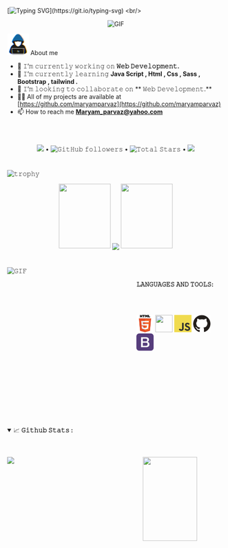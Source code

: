 [![Typing SVG](https://readme-typing-svg.herokuapp.com?font=Architects+Daughter&color=7AF79A&size=30&lines=Hey!+It's+Maryam!;I'm+a+FrontEnd+Developer...)](https://git.io/typing-svg)
<br/>

<p align="center">
<img alt="GIF" src="https://github.com/arsentieva/arsentieva/blob/main/code.gif?raw=true" height="280" />
 <p/>
<picture><img src = "https://github.com/0xAbdulKhalid/0xAbdulKhalid/raw/main/assets/mdImages/about_me.gif" width = 50px></picture> About me


<br>

- 🔭 𝙸’𝚖 𝚌𝚞𝚛𝚛𝚎𝚗𝚝𝚕𝚢 𝚠𝚘𝚛𝚔𝚒𝚗𝚐 𝚘𝚗 **𝚆𝚎𝚋 𝙳𝚎𝚟𝚎𝚕𝚘𝚙𝚖𝚎𝚗𝚝.**
- 🌱 𝙸’𝚖 𝚌𝚞𝚛𝚛𝚎𝚗𝚝𝚕𝚢 𝚕𝚎𝚊𝚛𝚗𝚒𝚗𝚐 **Java Script , Html , Css , Sass , Bootstrap , tailwind .**
- 👯 𝙸’𝚖 𝚕𝚘𝚘𝚔𝚒𝚗𝚐 𝚝𝚘 𝚌𝚘𝚕𝚕𝚊𝚋𝚘𝚛𝚊𝚝𝚎 𝚘𝚗 ** 𝚆𝚎𝚋 𝙳𝚎𝚟𝚎𝚕𝚘𝚙𝚖𝚎𝚗𝚝.**
- 👨‍💻 All of my projects are available at [https://github.com/maryamparvaz](https://github.com/maryamparvaz)
- 📫 How to reach me **Maryam_parvaz@yahoo.com**

<br/>
<br/>


<p align="center">
<!--   <img alt = "profile views" src="https://komarev.com/ghpvc/?username=JayantGoel001&style=flat&color=brightgreen"> •    -->
  <a href="https://user-badge.committers.top/india_private/JayantGoel001"><img src="https://user-badge.committers.top/india_private/JayantGoel001.svg"></a> •
  <img alt="𝙶𝚒𝚝𝙷𝚞𝚋 𝚏𝚘𝚕𝚕𝚘𝚠𝚎𝚛𝚜" src="https://img.shields.io/github/followers/maryamparvaz?label=Followers&style=social"> •
  <img src="https://img.shields.io/github/stars/maryamparvaz?label=Stars" alt="𝚃𝚘𝚝𝚊𝚕 𝚂𝚝𝚊𝚛𝚜"> •
  <a href="https://github.com/sponsors/maryamparvaz"><img src="https://img.shields.io/static/v1?label=Sponsor&message=%E2%9D%A4&logo=GitHub&color=%23fe8e86"/></a>
</p>
<!-- <p align="center">
  <code>
    <img src="https://img.shields.io/badge/dynamic/json?label=Gitwar%20Profile%20Score&style=for-the-badge&color=ee6f57&logo=github&logoColor=white&query=score&url=http%3A%2F%2Fgitwar-jayant.herokuapp.com%2Fapi%2FJayantGoel001" alt="𝙶𝚒𝚝𝚑𝚞𝚋 𝙿𝚛𝚘𝚏𝚒𝚕𝚎 𝚂𝚌𝚘𝚛𝚎">
  </code>
</p> -->

#

![𝚝𝚛𝚘𝚙𝚑𝚢](https://github-profile-trophy.vercel.app/?username=maryamparvaz&column=9&margin-w=15&margin-h=15&no-bg=true&no-frame=true&theme=juicyfresh)

<p align="center">
  <img height="150" width="120" src="https://github.com/JayantGoel001/JayantGoel001/blob/master/WEBP/left.webp">
  <img align="center" width="280"  src="https://github-readme-streak-stats.herokuapp.com/?user=maryamparvaz&theme=dark&hide_border=true"/>
  <img height="150" width="120" src="https://github.com/JayantGoel001/JayantGoel001/blob/master/WEBP/right.webp">
</p>

#

<img align="left" height="300px" width="300px" alt="𝙶𝙸𝙵" src="https://camo.githubusercontent.com/3b7c592ede97b6138ffd4b1cc1541c2f3b11fd39/687474703a2f2f33312e6d656469612e74756d626c722e636f6d2f31376665613932306666333665663466356238373764353231366137616164392f74756d626c725f6d6f39786a65387a5a34317163626975666f315f313238302e676966"/>
<br/>

**𝙻𝙰𝙽𝙶𝚄𝙰𝙶𝙴𝚂 𝙰𝙽𝙳 𝚃𝙾𝙾𝙻𝚂:**  

<br/>
<br/>



<code><img height="40" width="40" src="https://raw.githubusercontent.com/github/explore/80688e429a7d4ef2fca1e82350fe8e3517d3494d/topics/html/html.png"></code>
<code><img height="40" width="40" src="https://cdn.iconscout.com/icon/free/png-256/css-131-722685.png"></code>
<code><img height="40" width="40" src="https://raw.githubusercontent.com/github/explore/80688e429a7d4ef2fca1e82350fe8e3517d3494d/topics/javascript/javascript.png"></code>
<code><img height="40" width="40" src="https://raw.githubusercontent.com/github/explore/80688e429a7d4ef2fca1e82350fe8e3517d3494d/topics/github-api/github-api.png"></code>
<code><img height="40" width="40" src="https://raw.githubusercontent.com/github/explore/80688e429a7d4ef2fca1e82350fe8e3517d3494d/topics/bootstrap/bootstrap.png"></code>

<br/>
<br/>
<br/>
<br/>
<br/>
<br/>
<br/>


#

<details open="">
<summary>
  <g-emoji class="g-emoji" alias="chart_with_upwards_trend" fallback-src="https://github.githubassets.com/images/icons/emoji/unicode/1f4c8.png">📈</g-emoji>
  <strong>𝙶𝚒𝚝𝚑𝚞𝚋 𝚂𝚝𝚊𝚝𝚜 : </strong>
</summary>
<br/>
<br/>


<p align="center">
    <img align="left" width="50%" src="https://github-readme-stats.vercel.app/api?username=maryamparvaz&show_icons=true&hide_border=true&title_color=94b4a4&amp&icon_color=FFFFFF&amp&text_color=FFFFFF&amp&bg_color=000000&count_private=true&include_all_commits=true"/>
    <img align="right" width="50%" height="195px" src="https://github-readme-stats.vercel.app/api/top-langs/?username=maryamparvaz&text_color=FFFFFF&bg_color=000000&title_color=94b4a4&langs_count=15&layout=compact&hide_border=true" />
</p>
</details>
